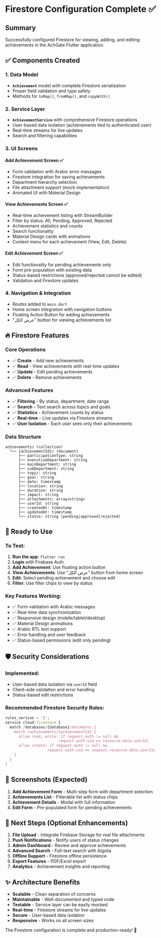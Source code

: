 # Firestore Configuration Complete ✅

## Summary

Successfully configured Firestore for viewing, adding, and editing achievements in the AchGate Flutter application.

## ✅ Components Created

### 1. Data Model
- **`Achievement`** model with complete Firestore serialization
- Proper field validation and type safety
- Methods for `toMap()`, `fromMap()`, and `copyWith()`

### 2. Service Layer  
- **`AchievementService`** with comprehensive Firestore operations
- User-based data isolation (achievements tied to authenticated user)
- Real-time streams for live updates
- Search and filtering capabilities

### 3. UI Screens

#### Add Achievement Screen ✅
- Form validation with Arabic error messages
- Firestore integration for saving achievements
- Department hierarchy selection
- File attachment support (mock implementation)
- Animated UI with Material Design

#### View Achievements Screen ✅
- Real-time achievement listing with StreamBuilder
- Filter by status: All, Pending, Approved, Rejected
- Achievement statistics and counts
- Search functionality 
- Material Design cards with animations
- Context menu for each achievement (View, Edit, Delete)

#### Edit Achievement Screen ✅
- Edit functionality for pending achievements only
- Form pre-population with existing data
- Status-based restrictions (approved/rejected cannot be edited)
- Validation and Firestore updates

### 4. Navigation & Integration
- Routes added to `main.dart`
- Home screen integration with navigation buttons
- Floating Action Button for adding achievements
- "عرض الكل" button for viewing achievements list

## 🔥 Firestore Features

### Core Operations
- ✅ **Create** - Add new achievements
- ✅ **Read** - View achievements with real-time updates  
- ✅ **Update** - Edit pending achievements
- ✅ **Delete** - Remove achievements

### Advanced Features
- ✅ **Filtering** - By status, department, date range
- ✅ **Search** - Text search across topics and goals
- ✅ **Statistics** - Achievement counts by status
- ✅ **Real-time** - Live updates via Firestore streams
- ✅ **User Isolation** - Each user sees only their achievements

### Data Structure
```
achievements/ (collection)
  └── {achievementId}/ (document)
      ├── participationType: string
      ├── executiveDepartment: string
      ├── mainDepartment: string
      ├── subDepartment: string
      ├── topic: string
      ├── goal: string
      ├── date: timestamp
      ├── location: string
      ├── duration: string
      ├── impact: string
      ├── attachments: array<string>
      ├── userId: string
      ├── createdAt: timestamp
      ├── updatedAt: timestamp
      └── status: string (pending|approved|rejected)
```

## 🚀 Ready to Use

### To Test:
1. **Run the app**: `flutter run`
2. **Login** with Firebase Auth
3. **Add Achievement**: Use floating action button
4. **View Achievements**: Use "عرض الكل" button from home screen
5. **Edit**: Select pending achievement and choose edit
6. **Filter**: Use filter chips to view by status

### Key Features Working:
- ✅ Form validation with Arabic messages
- ✅ Real-time data synchronization
- ✅ Responsive design (mobile/tablet/desktop)
- ✅ Material Design animations
- ✅ Arabic RTL text support
- ✅ Error handling and user feedback
- ✅ Status-based permissions (edit only pending)

## 🛡️ Security Considerations

### Implemented:
- User-based data isolation via `userId` field
- Client-side validation and error handling
- Status-based edit restrictions

### Recommended Firestore Security Rules:
```javascript
rules_version = '2';
service cloud.firestore {
  match /databases/{database}/documents {
    match /achievements/{achievementId} {
      allow read, write: if request.auth != null && 
                        request.auth.uid == resource.data.userId;
      allow create: if request.auth != null && 
                   request.auth.uid == request.resource.data.userId;
    }
  }
}
```

## 📱 Screenshots (Expected)
1. **Add Achievement Form** - Multi-step form with department selection
2. **Achievements List** - Filterable list with status chips
3. **Achievement Details** - Modal with full information
4. **Edit Form** - Pre-populated form for pending achievements

## 🔄 Next Steps (Optional Enhancements)

1. **File Upload** - Integrate Firebase Storage for real file attachments
2. **Push Notifications** - Notify users of status changes  
3. **Admin Dashboard** - Review and approve achievements
4. **Advanced Search** - Full-text search with Algolia
5. **Offline Support** - Firestore offline persistence
6. **Export Features** - PDF/Excel export
7. **Analytics** - Achievement insights and reporting

## ✨ Architecture Benefits

- **Scalable** - Clean separation of concerns
- **Maintainable** - Well-documented and typed code
- **Testable** - Service layer can be easily mocked
- **Real-time** - Firestore streams for live updates
- **Secure** - User-based data isolation
- **Responsive** - Works on all screen sizes

The Firestore configuration is complete and production-ready! 🎉
